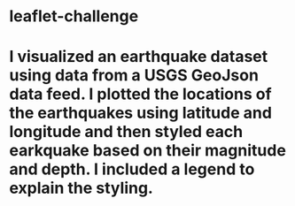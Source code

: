 # leaflet-challenge

# I visualized an earthquake dataset using data from a USGS GeoJson data feed. I plotted the locations of the earthquakes using latitude and longitude and then styled each earkquake based on their magnitude and depth. I included a legend to explain the styling. 
